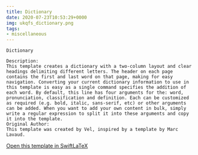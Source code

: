 ```yaml
---
title: Dictionary
date: 2020-07-23T10:53:29+0000
img: ukqfs_dictionary.png
tags:
- miscellaneous
---
```

```
Dictionary

Description:
This template creates a dictionary with a two-column layout and clear headings delimiting different letters. The header on each page contains the first and last word on that page, making for easy navigation. Converting your current dictionary information to use in this template is easy as a single command specifies the addition of each word. By default, this line has four arguments for the: word, pronunciation, classification and definition. Each can be customized as required (e.g. bold, italic, sans-serif, etc) or other arguments can be added. When you want to add your own content in bulk, simply write a regular expression to split it into these arguments and copy it into the template.
Original Author:
This template was created by Vel, inspired by a template by Marc Lavaud.
```
[Open this template in SwiftLaTeX](https://www.swiftlatex.com/project.html?import=https://swiftlatex.github.io/LaTeXBoilerPlate/zips/eounj_dictionary.zip&import_name=Dictionary)
